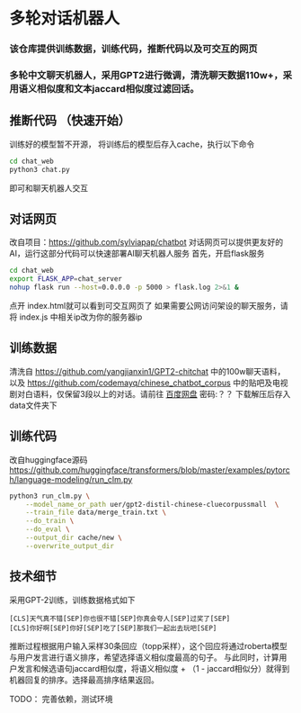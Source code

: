 # 多轮对话机器人
### 该仓库提供训练数据，训练代码，推断代码以及可交互的网页
### 多轮中文聊天机器人，采用GPT2进行微调，清洗聊天数据110w+，采用语义相似度和文本jaccard相似度过滤回话。

## 推断代码 （快速开始）
训练好的模型暂不开源， 将训练后的模型后存入cache，执行以下命令
```bash
cd chat_web
python3 chat.py
```
即可和聊天机器人交互


## 对话网页
改自项目：https://github.com/sylviapap/chatbot 
对话网页可以提供更友好的AI，运行这部分代码可以快速部署AI聊天机器人服务
首先，开启flask服务

```bash
cd chat_web
export FLASK_APP=chat_server
nohup flask run --host=0.0.0.0 -p 5000 > flask.log 2>&1 &
```
点开 index.html就可以看到可交互网页了
如果需要公网访问架设的聊天服务，请将 index.js 中相关ip改为你的服务器ip

## 训练数据
清洗自 https://github.com/yangjianxin1/GPT2-chitchat 中的100w聊天语料，以及 https://github.com/codemayq/chinese_chatbot_corpus 中的贴吧及电视剧对白语料，仅保留3段以上的对话。请前往 [百度网盘]() 密码:？？ 下载解压后存入data文件夹下

## 训练代码
改自huggingface源码 https://github.com/huggingface/transformers/blob/master/examples/pytorch/language-modeling/run_clm.py
```bash
python3 run_clm.py \
    --model_name_or_path uer/gpt2-distil-chinese-cluecorpussmall  \
    --train_file data/merge_train.txt \
    --do_train \
    --do_eval \
    --output_dir cache/new \
    --overwrite_output_dir
```


## 技术细节
采用GPT-2训练，训练数据格式如下
```
[CLS]天气真不错[SEP]你也很不错[SEP]你真会夸人[SEP]过奖了[SEP]
[CLS]你好啊[SEP]你好[SEP]吃了[SEP]那我们一起出去玩吧[SEP]
```
推断过程根据用户输入采样30条回应（topp采样），这个回应将通过roberta模型与用户发言进行语义排序，希望选择语义相似度最高的句子。
与此同时，计算用户发言和候选语句jaccard相似度，将语义相似度 + （1 - jaccard相似分）就得到机器回复的排序。选择最高排序结果返回。

TODO： 完善依赖，测试环境

